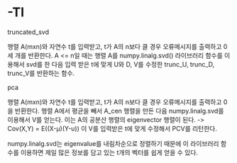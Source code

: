 # -TI
truncated_svd

 행렬 A(mxn)와 자연수 t를 입력받고, t가 A의 n보다 클 경우 오류메시지를 출력하고 0 세 개를 반환한다.
 A <= n일 때는 행렬 A를 numpy.linalg.svd() 라이브러리 함수를 이용해서 svd를 한 다음
 입력 받은 t에 맞게 U와 D, V를 수정한 trunc_U, trunc_D, trunc_V를 반환하는 함수.
 
pca

 행렬 A(mxn)와 자연수 t를 입력받고, t가 A의 n보다 클 경우 오류메시지를 출력하고 0 을 반환한다.
 행렬 A에서 평균을 빼서 A_cen 행렬을 만든 다음 numpy.linalg.svd를 이용해서 V를 얻는다.
 이는 A의 공분산 행렬의 eigenvector 행렬이 된다. -> Cov(X,Y) = E((X-μ)(Y-υ))
 이 V를 입력받은 t에 맞게 수정해서 PCV를 리턴한다.


numpy.linalg.svd는 eigenvalue를 내림차순으로 정렬하기 때문에 이 라이브러리 함수를 이용하면
제일 많은 정보를 담고 있는 t개의 벡터를 쉽게 얻을 수 있다.
